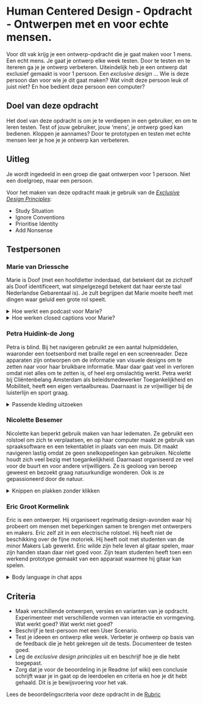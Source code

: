 # Human Centered Design - Opdracht - Ontwerpen met en voor echte mensen.

Voor dit vak krijg je een ontwerp-opdracht die je gaat maken voor 1 mens. Een echt mens. Je gaat je ontwerp elke week testen. Door te testen en te itereren ga je je ontwerp verbeteren. Uiteindelijk heb je een ontwerp dat exclusief gemaakt is voor 1 persoon. Een _exclusive design_ ... Wie is deze persoon dan voor wie je dit gaat maken? Wat vindt deze persoon leuk of juist niet? En hoe bedient deze persoon een computer?

## Doel van deze opdracht

Het doel van deze opdracht is om je te verdiepen in een gebruiker, en om te leren testen. Test of jouw gebruiker, jouw 'mens', je ontwerp goed kan bedienen. Kloppen je aannames? Door te prototypen en testen met echte mensen leer je hoe je je ontwerp kan verbeteren.

## Uitleg

Je wordt ingedeeld in een groep die gaat ontwerpen voor 1 persoon. Niet een doelgroep, maar een persoon.

Voor het maken van deze opdracht maak je gebruik van de [_Exclusive Design Principles_](https://exclusive-design.vasilis.nl):

- Study Situation
- Ignore Conventions
- Prioritise Identity
- Add Nonsense


## Testpersonen

### Marie van Driessche

Marie is Doof (met een hoofdletter inderdaad, dat betekent dat ze zichzelf als Doof identificeert, wat simpelgezegd betekent dat haar eerste taal Nederlandse Gebarentaal is). Je zult begrijpen dat Marie moeite heeft met dingen waar geluid een grote rol speelt.

<details>
<summary>Hoe werkt een podcast voor Marie?</summary>
<p>In een transcriptie gaat natuurlijk nogal wat nuance verloren. Maak een oplossing die minimaal net zo prettig is voor iemand die niet kan luisteren als voor iemand die wel kan luisteren.
</details>

<details>
<summary>Hoe werken closed captions voor Marie?</summary>
<p>Voor Marie gaat er enorm veel nuance verloren tijdens het kijken naar een film of een documentaire. Bij veel films worden closed captions aangeboden, maar die zijn zo neutraal als maar kan. Hoe zou je closed captions kunnen verrijken zodat deze voor Marie meer betekenis krijgen?
</details>


### Petra Huidink-de Jong

Petra is blind. Bij het navigeren gebruikt ze een aantal hulpmiddelen, waaronder een toetsenbord met braille regel en een screenreader. Deze apparaten zijn ontworpen om de informatie van visuele designs om te zetten naar voor haar bruikbare informatie. Maar daar gaat veel in verloren omdat niet alles om te zetten is, of heel erg omslachtig werkt. Petra werkt bij Cliëntenbelang Amsterdam als beleidsmedewerker Toegankelijkheid en Mobiliteit, heeft een eigen vertaalbureau. Daarnaast is ze vrijwilliger bij de luisterlijn en sport graag.

<details>
<summary>Passende kleding uitzoeken</summary>
<p>Je representatief kunnen kleding in verschillende omstandigheden is voor iedereen belangrijk, ook voor Petra. Wat is casual, zakelijk, feestelijk of geschikt voor een begrafenis? Petra heeft een kast vol kleren die ze graag op het juiste moment wil kunnen gebruiken. Hoe vind je de juiste kleurencombinaties als je het niet kunt zien? Ontwerp een systeem dat de ordening van de kast voor Petra inzichtelijk maakt op kleur en stijl.</p>
</details>


### Nicolette Besemer

Nicolette kan beperkt gebruik maken van haar ledematen. Ze gebruikt een rolstoel om zich te verplaatsen, en op haar computer maakt ze gebruik van spraaksoftware en een tekentablet in plaats van een muis. Dit maakt navigeren lastig omdat ze geen snelkoppelingen kan gebruiken. Nicolette houdt zich veel bezig met toegankelijkheid. Daarnaast organiseerd ze veel voor de buurt en voor andere vrijwilligers. Ze is geoloog van beroep geweest en bezoekt graag natuurkundige wonderen. Ook is ze gepassioneerd door de natuur.

<details>
<summary>Knippen en plakken zonder klikken</summary>
<p>Voor haar werk leest en deelt Nicolette veel stukken tekst op o.a. de website van de gemeente. Het is belangrijk om hier de juiste stukken uit te kunnen halen en door te kunnen sturen. Zonder rechtermuisknop of snelkoppeling is knippen en plakken bijna niet mogelijk. Ontwerp een manier om met spraak en tekentablet tekst te navigeren, selecteren, te knippen en te plakken.</p>
</details>

### Eric Groot Kormelink

Eric is een ontwerper. Hij organiseert regelmatig design-avonden waar hij probeert om mensen met beperkingen samen te brengen met ontwerpers en makers. Eric zelf zit in een electrische rolstoel. Hij heeft niet de beschikking over de fijne motoriek. Hij heeft ooit met studenten van de minor Makers Lab gewerkt. Eric wilde zijn hele leven al gitaar spelen, maar zijn handen staan daar niet goed voor. Zijn team studenten heeft toen een werkend prototype gemaakt van een apparaat waarmee hij gitaar kan spelen.

<details>
<summary>Body language in chat apps</summary>
<p>Voor Eric zijn emoji’s niet goed genoeg. Wij wil betere en krachtigere tools om emotie en *body language* te gebruiken in chat apps zoals Signal.
</details>


## Criteria

- Maak verschillende ontwerpen, versies en varianten van je opdracht. Experimenteer met verschillende vormen van interactie en vormgeving. Wat werkt goed? Wat werkt niet goed?
- Beschrijf je test-persoon met een User Scenario.
- Test je ideeen en ontwerp elke week. Verbeter je ontwerp op basis van de feedback die je hebt gekregen uit de tests. Documenteer de testen goed. 
- Leg de _exclusive design principles_ uit en beschrijf hoe je die hebt toegepast. 
- Zorg dat je voor de beoordeling in je Readme (of wiki) een conclusie schrijft waar je in gaat op de leerdoelen en criteria en hoe je dit hebt gehaald. Dit is je bewijsvoering voor het vak.

Lees de beoordelingscriteria voor deze opdracht in de [Rubric](https://github.com/cmda-minor-web/human-centered-design-2223/blob/main/README.md#rubric)




